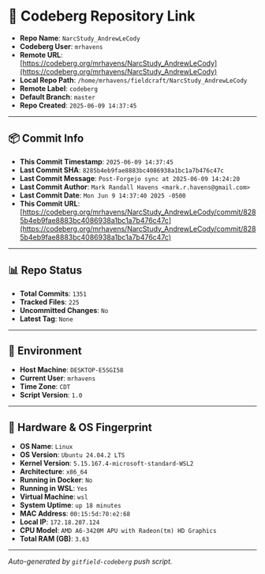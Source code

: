 # 🔗 Codeberg Repository Link

- **Repo Name**: `NarcStudy_AndrewLeCody`
- **Codeberg User**: `mrhavens`
- **Remote URL**: [https://codeberg.org/mrhavens/NarcStudy_AndrewLeCody](https://codeberg.org/mrhavens/NarcStudy_AndrewLeCody)
- **Local Repo Path**: `/home/mrhavens/fieldcraft/NarcStudy_AndrewLeCody`
- **Remote Label**: `codeberg`
- **Default Branch**: `master`
- **Repo Created**: `2025-06-09 14:37:45`

---

## 📦 Commit Info

- **This Commit Timestamp**: `2025-06-09 14:37:45`
- **Last Commit SHA**: `8285b4eb9fae8883bc4086938a1bc1a7b476c47c`
- **Last Commit Message**: `Post-Forgejo sync at 2025-06-09 14:24:20`
- **Last Commit Author**: `Mark Randall Havens <mark.r.havens@gmail.com>`
- **Last Commit Date**: `Mon Jun 9 14:37:40 2025 -0500`
- **This Commit URL**: [https://codeberg.org/mrhavens/NarcStudy_AndrewLeCody/commit/8285b4eb9fae8883bc4086938a1bc1a7b476c47c](https://codeberg.org/mrhavens/NarcStudy_AndrewLeCody/commit/8285b4eb9fae8883bc4086938a1bc1a7b476c47c)

---

## 📊 Repo Status

- **Total Commits**: `1351`
- **Tracked Files**: `225`
- **Uncommitted Changes**: `No`
- **Latest Tag**: `None`

---

## 🧭 Environment

- **Host Machine**: `DESKTOP-E5SGI58`
- **Current User**: `mrhavens`
- **Time Zone**: `CDT`
- **Script Version**: `1.0`

---

## 🧬 Hardware & OS Fingerprint

- **OS Name**: `Linux`
- **OS Version**: `Ubuntu 24.04.2 LTS`
- **Kernel Version**: `5.15.167.4-microsoft-standard-WSL2`
- **Architecture**: `x86_64`
- **Running in Docker**: `No`
- **Running in WSL**: `Yes`
- **Virtual Machine**: `wsl`
- **System Uptime**: `up 18 minutes`
- **MAC Address**: `00:15:5d:70:e2:68`
- **Local IP**: `172.18.207.124`
- **CPU Model**: `AMD A6-3420M APU with Radeon(tm) HD Graphics`
- **Total RAM (GB)**: `3.63`

---

_Auto-generated by `gitfield-codeberg` push script._
